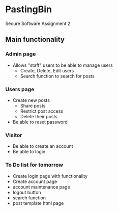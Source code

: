 # PastingBin
Secure Software Assignment 2

## Main functionality
### Admin page
- Allows "staff" users to be able to manage users
  - Create, Delete, Edit users
  - Search function to search for posts
### Users page
- Create new posts
  - Share posts
  - Restrict post access
  - Delete their posts
- Be able to reset password
### Visitor
- Be able to create an account
- Be able to login

### To Do list for tomorrow
- Create login page with functionality
- Create account page
- account maintenance page
- logout button
- search function
- post template html page
